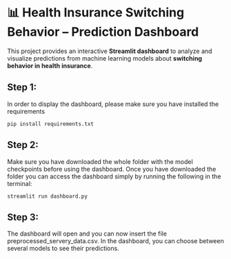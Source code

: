 # 📊 Health Insurance Switching Behavior – Prediction Dashboard
This project provides an interactive **Streamlit dashboard** to analyze and visualize predictions from machine learning models about **switching behavior in health insurance**.

## Step 1:
In order to display the dashboard, please make sure you have installed the requirements 

    pip install requirements.txt

## Step 2:
Make sure you have downloaded the whole folder with the model checkpoints before using the dashboard.
Once you have downloaded the folder you can access the dashboard simply by running the following in the terminal:

    streamlit run dashboard.py

## Step 3:
The dashboard will open and you can now insert the file preprocessed_servery_data.csv.
In the dashboard, you can choose between several models to see their predictions.
